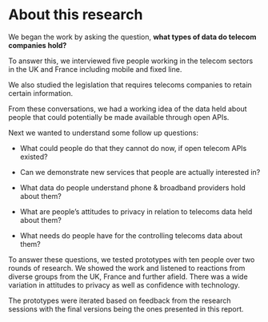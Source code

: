 # About this research

We began the work by asking the question, **what types of data do telecom companies hold?**

To answer this, we interviewed five people working in the telecom sectors in the UK and France including mobile and fixed line.

We also studied the legislation that requires telecoms companies to retain certain information.

From these conversations, we had a working idea of the data held about people that could potentially be made available through open APIs.

Next we wanted to understand some follow up questions:

* What could people do that they cannot do now, if open telecom APIs existed?

* Can we demonstrate new services that people are actually interested in?

* What data do people understand phone & broadband providers hold about them?

* What are people’s attitudes to privacy in relation to telecoms data held about them?

* What needs do people have for the controlling telecoms data about them?

To answer these questions, we tested prototypes with ten people over two rounds of research. We showed the work and listened to reactions from diverse groups from the UK, France and further afield. There was a wide variation in attitudes to privacy as well as confidence with technology.

The prototypes were iterated based on feedback from the research sessions with the final versions being the ones presented in this report.
